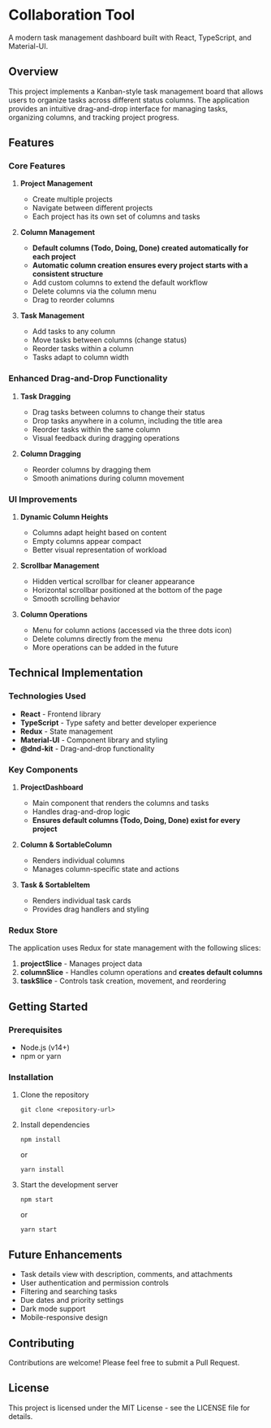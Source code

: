 # Collaboration Tool

A modern task management dashboard built with React, TypeScript, and Material-UI.

## Overview

This project implements a Kanban-style task management board that allows users to organize tasks across different status columns. The application provides an intuitive drag-and-drop interface for managing tasks, organizing columns, and tracking project progress.

## Features

### Core Features

1. **Project Management**
   - Create multiple projects
   - Navigate between different projects
   - Each project has its own set of columns and tasks

2. **Column Management**
   - **Default columns (Todo, Doing, Done) created automatically for each project**
   - **Automatic column creation ensures every project starts with a consistent structure**
   - Add custom columns to extend the default workflow
   - Delete columns via the column menu
   - Drag to reorder columns

3. **Task Management**
   - Add tasks to any column
   - Move tasks between columns (change status)
   - Reorder tasks within a column
   - Tasks adapt to column width

### Enhanced Drag-and-Drop Functionality

1. **Task Dragging**
   - Drag tasks between columns to change their status
   - Drop tasks anywhere in a column, including the title area
   - Reorder tasks within the same column
   - Visual feedback during dragging operations

2. **Column Dragging**
   - Reorder columns by dragging them
   - Smooth animations during column movement

### UI Improvements

1. **Dynamic Column Heights**
   - Columns adapt height based on content
   - Empty columns appear compact
   - Better visual representation of workload

2. **Scrollbar Management**
   - Hidden vertical scrollbar for cleaner appearance
   - Horizontal scrollbar positioned at the bottom of the page
   - Smooth scrolling behavior

3. **Column Operations**
   - Menu for column actions (accessed via the three dots icon)
   - Delete columns directly from the menu
   - More operations can be added in the future

## Technical Implementation

### Technologies Used

- **React** - Frontend library
- **TypeScript** - Type safety and better developer experience
- **Redux** - State management
- **Material-UI** - Component library and styling
- **@dnd-kit** - Drag-and-drop functionality

### Key Components

1. **ProjectDashboard**
   - Main component that renders the columns and tasks
   - Handles drag-and-drop logic
   - **Ensures default columns (Todo, Doing, Done) exist for every project**

2. **Column & SortableColumn**
   - Renders individual columns
   - Manages column-specific state and actions

3. **Task & SortableItem**
   - Renders individual task cards
   - Provides drag handlers and styling

### Redux Store

The application uses Redux for state management with the following slices:

1. **projectSlice** - Manages project data
2. **columnSlice** - Handles column operations and **creates default columns**
3. **taskSlice** - Controls task creation, movement, and reordering

## Getting Started

### Prerequisites

- Node.js (v14+)
- npm or yarn

### Installation

1. Clone the repository
   ```
   git clone <repository-url>
   ```

2. Install dependencies
   ```
   npm install
   ```
   or
   ```
   yarn install
   ```

3. Start the development server
   ```
   npm start
   ```
   or
   ```
   yarn start
   ```

## Future Enhancements

- Task details view with description, comments, and attachments
- User authentication and permission controls
- Filtering and searching tasks
- Due dates and priority settings
- Dark mode support
- Mobile-responsive design

## Contributing

Contributions are welcome! Please feel free to submit a Pull Request.

## License

This project is licensed under the MIT License - see the LICENSE file for details. 